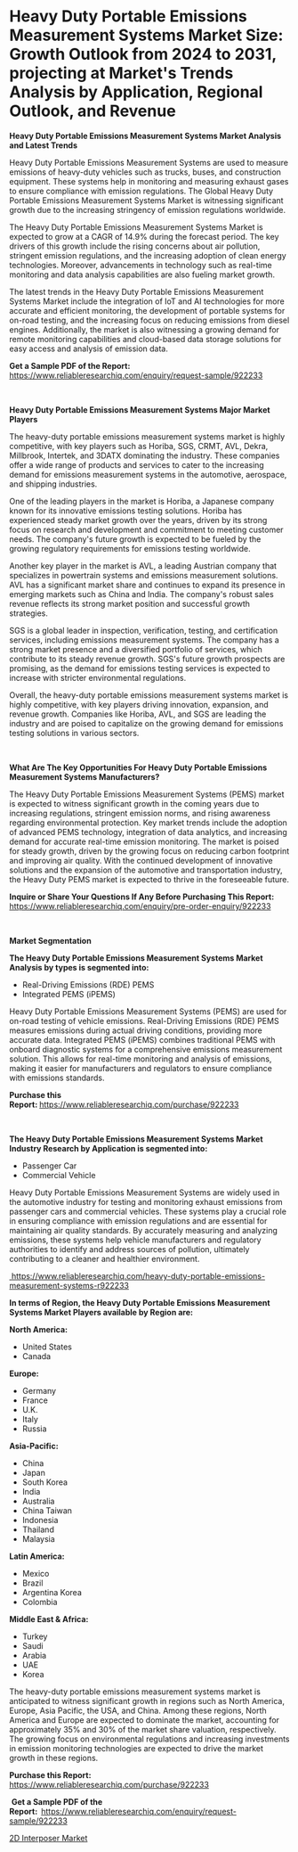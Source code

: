 <p><h1>Heavy Duty Portable Emissions Measurement Systems Market Size: Growth Outlook from 2024 to 2031, projecting at Market's Trends Analysis by Application, Regional Outlook, and Revenue</h1></p><p><strong>Heavy Duty Portable Emissions Measurement Systems Market Analysis and Latest Trends</strong></p>
<p><p>Heavy Duty Portable Emissions Measurement Systems are used to measure emissions of heavy-duty vehicles such as trucks, buses, and construction equipment. These systems help in monitoring and measuring exhaust gases to ensure compliance with emission regulations. The Global Heavy Duty Portable Emissions Measurement Systems Market is witnessing significant growth due to the increasing stringency of emission regulations worldwide.</p><p>The Heavy Duty Portable Emissions Measurement Systems Market is expected to grow at a CAGR of 14.9% during the forecast period. The key drivers of this growth include the rising concerns about air pollution, stringent emission regulations, and the increasing adoption of clean energy technologies. Moreover, advancements in technology such as real-time monitoring and data analysis capabilities are also fueling market growth.</p><p>The latest trends in the Heavy Duty Portable Emissions Measurement Systems Market include the integration of IoT and AI technologies for more accurate and efficient monitoring, the development of portable systems for on-road testing, and the increasing focus on reducing emissions from diesel engines. Additionally, the market is also witnessing a growing demand for remote monitoring capabilities and cloud-based data storage solutions for easy access and analysis of emission data.</p></p>
<p><strong>Get a Sample PDF of the Report:&nbsp;</strong> <a href="https://www.reliableresearchiq.com/enquiry/request-sample/922233">https://www.reliableresearchiq.com/enquiry/request-sample/922233</a></p>
<p>&nbsp;</p>
<p><strong>Heavy Duty Portable Emissions Measurement Systems Major Market Players</strong></p>
<p><p>The heavy-duty portable emissions measurement systems market is highly competitive, with key players such as Horiba, SGS, CRMT, AVL, Dekra, Millbrook, Intertek, and 3DATX dominating the industry. These companies offer a wide range of products and services to cater to the increasing demand for emissions measurement systems in the automotive, aerospace, and shipping industries.</p><p>One of the leading players in the market is Horiba, a Japanese company known for its innovative emissions testing solutions. Horiba has experienced steady market growth over the years, driven by its strong focus on research and development and commitment to meeting customer needs. The company's future growth is expected to be fueled by the growing regulatory requirements for emissions testing worldwide.</p><p>Another key player in the market is AVL, a leading Austrian company that specializes in powertrain systems and emissions measurement solutions. AVL has a significant market share and continues to expand its presence in emerging markets such as China and India. The company's robust sales revenue reflects its strong market position and successful growth strategies.</p><p>SGS is a global leader in inspection, verification, testing, and certification services, including emissions measurement systems. The company has a strong market presence and a diversified portfolio of services, which contribute to its steady revenue growth. SGS's future growth prospects are promising, as the demand for emissions testing services is expected to increase with stricter environmental regulations.</p><p>Overall, the heavy-duty portable emissions measurement systems market is highly competitive, with key players driving innovation, expansion, and revenue growth. Companies like Horiba, AVL, and SGS are leading the industry and are poised to capitalize on the growing demand for emissions testing solutions in various sectors.</p></p>
<p>&nbsp;</p>
<p><strong>What Are The Key Opportunities For Heavy Duty Portable Emissions Measurement Systems Manufacturers?</strong></p>
<p><p>The Heavy Duty Portable Emissions Measurement Systems (PEMS) market is expected to witness significant growth in the coming years due to increasing regulations, stringent emission norms, and rising awareness regarding environmental protection. Key market trends include the adoption of advanced PEMS technology, integration of data analytics, and increasing demand for accurate real-time emission monitoring. The market is poised for steady growth, driven by the growing focus on reducing carbon footprint and improving air quality. With the continued development of innovative solutions and the expansion of the automotive and transportation industry, the Heavy Duty PEMS market is expected to thrive in the foreseeable future.</p></p>
<p><strong>Inquire or Share Your Questions If Any Before Purchasing This Report:</strong> <a href="https://www.reliableresearchiq.com/enquiry/pre-order-enquiry/922233">https://www.reliableresearchiq.com/enquiry/pre-order-enquiry/922233</a></p>
<p>&nbsp;</p>
<p><strong>Market Segmentation</strong></p>
<p><strong>The Heavy Duty Portable Emissions Measurement Systems Market Analysis by types is segmented into:</strong></p>
<p><ul><li>Real-Driving Emissions (RDE) PEMS</li><li>Integrated PEMS (iPEMS)</li></ul></p>
<p><p>Heavy Duty Portable Emissions Measurement Systems (PEMS) are used for on-road testing of vehicle emissions. Real-Driving Emissions (RDE) PEMS measures emissions during actual driving conditions, providing more accurate data. Integrated PEMS (iPEMS) combines traditional PEMS with onboard diagnostic systems for a comprehensive emissions measurement solution. This allows for real-time monitoring and analysis of emissions, making it easier for manufacturers and regulators to ensure compliance with emissions standards.</p></p>
<p><strong>Purchase this Report:&nbsp;</strong><a href="https://www.reliableresearchiq.com/purchase/922233">https://www.reliableresearchiq.com/purchase/922233</a></p>
<p>&nbsp;</p>
<p><strong>The Heavy Duty Portable Emissions Measurement Systems Market Industry Research by Application is segmented into:</strong></p>
<p><ul><li>Passenger Car</li><li>Commercial Vehicle</li></ul></p>
<p><p>Heavy Duty Portable Emissions Measurement Systems are widely used in the automotive industry for testing and monitoring exhaust emissions from passenger cars and commercial vehicles. These systems play a crucial role in ensuring compliance with emission regulations and are essential for maintaining air quality standards. By accurately measuring and analyzing emissions, these systems help vehicle manufacturers and regulatory authorities to identify and address sources of pollution, ultimately contributing to a cleaner and healthier environment.</p></p>
<p><a href="https://www.reliableresearchiq.com/heavy-duty-portable-emissions-measurement-systems-r922233">&nbsp;https://www.reliableresearchiq.com/heavy-duty-portable-emissions-measurement-systems-r922233</a></p>
<p><strong>In terms of Region, the Heavy Duty Portable Emissions Measurement Systems Market Players available by Region are:</strong></p>
<p>
    <p> <strong> North America: </strong>
        <ul>
            <li>United States</li>
            <li>Canada</li>
        </ul>
        </p> 
    <p> <strong> Europe: </strong>
        <ul>
            <li>Germany</li>
            <li>France</li>
            <li>U.K.</li>
            <li>Italy</li>
            <li>Russia</li>
        </ul>
        </p> 
    <p> <strong> Asia-Pacific: </strong>
        <ul>
            <li>China</li>
            <li>Japan</li>
            <li>South Korea</li>
            <li>India</li>
            <li>Australia</li>
            <li>China Taiwan</li>
            <li>Indonesia</li>
            <li>Thailand</li>
            <li>Malaysia</li>
        </ul>
        </p> 
    <p> <strong> Latin America: </strong>
        <ul>
            <li>Mexico</li>
            <li>Brazil</li>
            <li>Argentina Korea</li>
            <li>Colombia</li>
        </ul>
        </p> 
    <p> <strong> Middle East & Africa: </strong>
        <ul>
            <li>Turkey</li>
            <li>Saudi</li>
            <li>Arabia</li>
            <li>UAE</li>
            <li>Korea</li>
        </ul>
    </p>
    </p>
<p><p>The heavy-duty portable emissions measurement systems market is anticipated to witness significant growth in regions such as North America, Europe, Asia Pacific, the USA, and China. Among these regions, North America and Europe are expected to dominate the market, accounting for approximately 35% and 30% of the market share valuation, respectively. The growing focus on environmental regulations and increasing investments in emission monitoring technologies are expected to drive the market growth in these regions.</p></p>
<p><strong>Purchase this Report: </strong><a href="https://www.reliableresearchiq.com/purchase/922233">https://www.reliableresearchiq.com/purchase/922233</a></p>
<p>&nbsp;<strong>Get a Sample PDF of the Report:&nbsp;&nbsp;</strong><a href="https://www.reliableresearchiq.com/enquiry/request-sample/922233">https://www.reliableresearchiq.com/enquiry/request-sample/922233</a></p>
<p><strong></strong></p>
<p><p><a href="https://github.com/jakobeblake56/Market-Research-Report-List-1/blob/main/2d-interposer-market.md">2D Interposer Market</a></p></p>